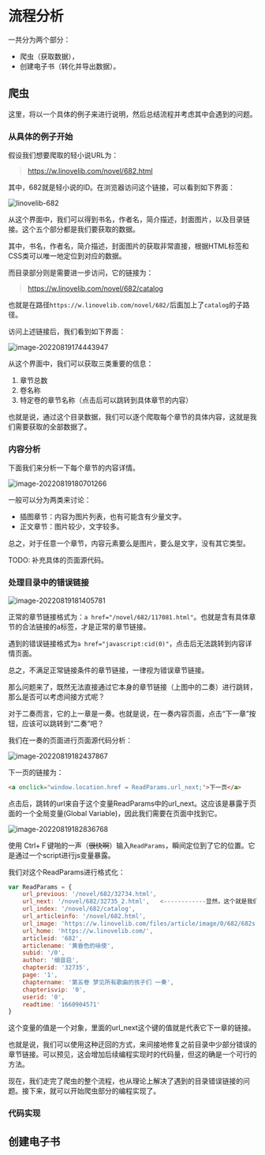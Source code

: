 # 流程分析

一共分为两个部分：

- 爬虫（获取数据），
- 创建电子书（转化并导出数据）。

## 爬虫

这里，将以一个具体的例子来进行说明，然后总结流程并考虑其中会遇到的问题。



### 从具体的例子开始

假设我们想要爬取的轻小说URL为：

> https://w.linovelib.com/novel/682.html

其中，682就是轻小说的ID。在浏览器访问这个链接，可以看到如下界面：

![linovelib-682](assets/linovelib-682-16609019541312.png)

从这个界面中，我们可以得到书名，作者名，简介描述，封面图片，以及目录链接。这个五个部分都是我们要获取的数据。

其中，书名，作者名，简介描述，封面图片的获取非常直接，根据HTML标签和CSS类可以唯一地定位到对应的数据。

而目录部分则是需要进一步访问，它的链接为：

> https://w.linovelib.com/novel/682/catalog

也就是在路径`https://w.linovelib.com/novel/682/`后面加上了`catalog`的子路径。

访问上述链接后，我们看到如下界面：

![image-20220819174443947](assets/image-20220819174443947.png)

从这个界面中，我们可以获取三类重要的信息：

1. 章节总数
2. 卷名称
3. 特定卷的章节名称（点击后可以跳转到具体章节的内容）

也就是说，通过这个目录数据，我们可以逐个爬取每个章节的具体内容，这就是我们需要获取的全部数据了。



### 内容分析

下面我们来分析一下每个章节的内容详情。

![image-20220819180701266](assets/image-20220819180701266.png)

一般可以分为两类来讨论：

- 插图章节：内容为图片列表，也有可能含有少量文字。
- 正文章节：图片较少，文字较多。

总之，对于任意一个章节，内容元素要么是图片，要么是文字，没有其它类型。

TODO: 补充具体的页面源代码。



### 处理目录中的错误链接

![image-20220819181405781](assets/image-20220819181405781.png)

正常的章节链接格式为：`a href="/novel/682/117081.html"`。也就是含有具体章节的合法链接的a标签，才是正常的章节链接。

遇到的错误链接格式为`a href="javascript:cid(0)"`，点击后无法跳转到内容详情页面。

总之，不满足正常链接条件的章节链接，一律视为错误章节链接。

那么问题来了，既然无法直接通过它本身的章节链接（上图中的二奏）进行跳转，那么是否可以考虑间接方式呢？

对于二奏而言，它的上一章是一奏。也就是说，在一奏内容页面，点击“下一章”按钮，应该可以跳转到“二奏”吧？

我们在一奏的页面进行页面源代码分析：

![image-20220819182437867](assets/image-20220819182437867.png)

下一页的链接为：

```html
<a onclick="window.location.href = ReadParams.url_next;">下一页</a>
```

点击后，跳转的url来自于这个变量ReadParams中的url_next。这应该是暴露于页面的一个全局变量(Global Variable)，因此我们需要在页面中找到它。

![image-20220819182836768](assets/image-20220819182836768.png)

使用 Ctrl+Ｆ键啪的一声（~~很快啊~~）输入`ReadParams`，瞬间定位到了它的位置。它是通过一个script进行js变量暴露。

我们对这个ReadParams进行格式化：

```js
var ReadParams = {
    url_previous: '/novel/682/32734.html',
    url_next: '/novel/682/32735_2.html',   <------------显然，这个就是我们想要的章节链接
    url_index: '/novel/682/catalog',
    url_articleinfo: '/novel/682.html',
    url_image: 'https://w.linovelib.com/files/article/image/0/682/682s.jpg',
    url_home: 'https://w.linovelib.com/',
    articleid: '682',
    articlename: '黄昏色的咏使',
    subid: '/0',
    author: '细音启',
    chapterid: '32735',
    page: '1',
    chaptername: '第五卷 梦见所有歌曲的孩子们 一奏',
    chapterisvip: '0',
    userid: '0',
    readtime: '1660904571'
}
```

这个变量的值是一个对象，里面的url_next这个键的值就是代表它下一章的链接。

也就是说，我们可以使用这种迂回的方式，来间接地修复之前目录中少部分错误的章节链接。可以预见，这会增加后续编程实现时的代码量，但这的确是一个可行的方法。

现在，我们走完了爬虫的整个流程，也从理论上解决了遇到的目录错误链接的问题。接下来，就可以开始爬虫部分的编程实现了。



### 代码实现



## 创建电子书